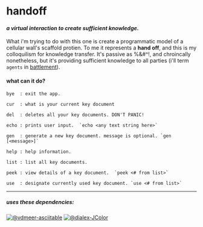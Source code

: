# handoff

#### *a virtual interaction to create sufficient knowledge.*

What i'm trying to do with this one is create a programmatic model of a cellular wall's scaffold protien. To me it 
represents a **hand off**, and this is my colloquilism for knowledge transfer. It's passive as %&#^!, and chroincally 
nonetheless, but it's providing sufficient knowledge to all parties (i'll term `agents` in 
[battlement](https://github.com/white5moke/battlement)).

#### what can it do?

````
bye  : exit the app.

cur  : what is your current key document

del  : deletes all your key documents. DON'T PANIC!

echo : prints user input.  `echo <any text string here>`

gen  : generate a new key document. message is optional. `gen [<message>]`

help : help information.

list : list all key documents.

peek : view details of a key document.  `peek <# from list>`

use  : designate currently used key document. `use <# from list>`
````

---

##### uses these dependencies:

[![@vdmeer-asciitable](https://img.shields.io/badge/%40vdmeer-asciitable-lightgrey?style=for-the-badge)](https://github.com/vdmeer/asciitable)
[![@dialex-JColor](https://img.shields.io/badge/%40dialex-JColor-red?style=for-the-badge)](https://github.com/dialex/JColor)